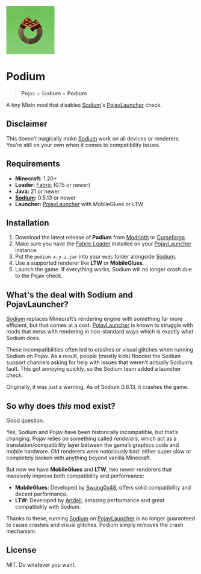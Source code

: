 ![icon](https://raw.githubusercontent.com/RaydanOMGr/Podium/refs/heads/master/src/main/resources/assets/podium/icon.png)

# Podium  
> **Po**jav + So**dium** = **Podium**

A tiny Mixin mod that disables [Sodium](https://github.com/CaffeineMC/sodium-fabric)'s [PojavLauncher](https://github.com/PojavLauncherTeam/PojavLauncher) check.


## Disclaimer
This doesn’t magically make [Sodium](https://github.com/CaffeineMC/sodium-fabric) work on all devices or renderers. You’re still on your own when it comes to compatibility issues.


## Requirements
- **Minecraft:** 1.20+
- **Loader:** [Fabric](https://fabricmc.net/use/) (0.15 or newer)
- **Java:** 21 or newer
- **[Sodium](https://github.com/CaffeineMC/sodium-fabric):** 0.5.13 or newer
- **Launcher:** [PojavLauncher](https://github.com/PojavLauncherTeam/PojavLauncher) with MobileGlues or LTW


## Installation
1. Download the latest release of **Podium** from [Modrinth](https://modrinth.com/mod/podium) or [Curseforge](https://curseforge.com/minecraft/mc-mods/podium-sodium).
2. Make sure you have the [Fabric Loader](https://fabricmc.net/use/) installed on your [PojavLauncher](https://github.com/PojavLauncherTeam/PojavLauncher) instance.
3. Put the `podium-x.y.z.jar` into your `mods` folder alongside [Sodium](https://github.com/CaffeineMC/sodium-fabric).
4. Use a supported renderer like **LTW** or **MobileGlues**.
5. Launch the game. If everything works, Sodium will no longer crash due to the Pojav check.


## What's the deal with Sodium and PojavLauncher?
[Sodium](https://github.com/CaffeineMC/sodium-fabric) replaces Minecraft’s rendering engine with something far more efficient, but that comes at a cost. [PojavLauncher](https://github.com/PojavLauncherTeam/PojavLauncher) is known to struggle with mods that mess with rendering in non-standard ways which is exactly what Sodium does.

These incompatibilities often led to crashes or visual glitches when running Sodium on Pojav. As a result, people (mostly kids) flooded the Sodium support channels asking for help with issues that weren’t actually Sodium’s fault. This got annoying quickly, so the Sodium team added a launcher check.

Originally, it was just a warning. As of Sodium 0.6.13, it crashes the game.


## So why does *this* mod exist?
Good question.

Yes, Sodium and Pojav have been historically incompatible, but that’s changing. Pojav relies on something called *renderers*, which act as a translation/compatibility layer between the game’s graphics code and mobile hardware. Old renderers were notoriously bad: either super slow or completely broken with anything beyond vanilla Minecraft.

But now we have **MobileGlues** and **LTW**, two newer renderers that massively improve both compatibility and performance:
- **MobileGlues**: Developed by [Swung0x48](https://github.com/Swung0x48), offers solid compatibility and decent performance.
- **LTW**: Developed by [Artdell](https://github.com/artdeell), amazing performance and great compatibility with Sodium.

Thanks to these, running [Sodium](https://github.com/CaffeineMC/sodium-fabric) on [PojavLauncher](https://github.com/PojavLauncherTeam/PojavLauncher) is no longer guaranteed to cause crashes and visual glitches. Podium simply removes the crash mechanism.


## License
MIT. Do whatever you want.
